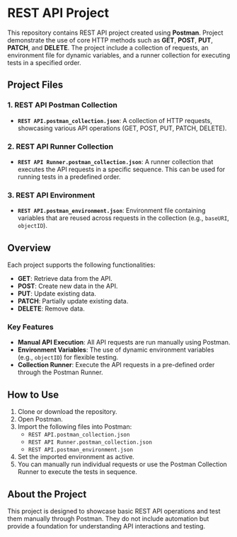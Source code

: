 # REST API Project

This repository contains REST API project created using **Postman**. Project demonstrate the use of core HTTP methods such as **GET**, **POST**, **PUT**, **PATCH**, and **DELETE**. The project include a collection of requests, an environment file for dynamic variables, and a runner collection for executing tests in a specified order.

## Project Files

### 1. REST API Postman Collection
- **`REST API.postman_collection.json`**: A collection of HTTP requests, showcasing various API operations (GET, POST, PUT, PATCH, DELETE).
  
### 2. REST API Runner Collection
- **`REST API Runner.postman_collection.json`**: A runner collection that executes the API requests in a specific sequence. This can be used for running tests in a predefined order.

### 3. REST API Environment
- **`REST API.postman_environment.json`**: Environment file containing variables that are reused across requests in the collection (e.g., `baseURI`, `objectID`).

## Overview

Each project supports the following functionalities:
- **GET**: Retrieve data from the API.
- **POST**: Create new data in the API.
- **PUT**: Update existing data.
- **PATCH**: Partially update existing data.
- **DELETE**: Remove data.

### Key Features
- **Manual API Execution**: All API requests are run manually using Postman.
- **Environment Variables**: The use of dynamic environment variables (e.g., `objectID`) for flexible testing.
- **Collection Runner**: Execute the API requests in a pre-defined order through the Postman Runner.

## How to Use

1. Clone or download the repository.
2. Open Postman.
3. Import the following files into Postman:
   - `REST API.postman_collection.json`
   - `REST API Runner.postman_collection.json`
   - `REST API.postman_environment.json`
4. Set the imported environment as active.
5. You can manually run individual requests or use the Postman Collection Runner to execute the tests in sequence.

## About the Project

This project is designed to showcase basic REST API operations and test them manually through Postman. They do not include automation but provide a foundation for understanding API interactions and testing.


